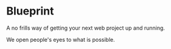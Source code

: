 Blueprint
=========

A no frills way of getting your next web project up and running.

We open people's eyes to what is possible.
